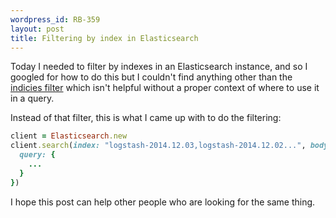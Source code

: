 ```yaml
---
wordpress_id: RB-359
layout: post
title: Filtering by index in Elasticsearch
---
```


Today I needed to filter by indexes in an Elasticsearch instance, and so I googled for how to do this but I couldn't find anything other than the [indicies filter](http://www.elasticsearch.org/guide/en/elasticsearch/reference/current/query-dsl-indices-filter.html) which isn't helpful without a proper context of where to use it in a query.

Instead of that filter, this is what I came up with to do the filtering:

```ruby
client = Elasticsearch.new
client.search(index: "logstash-2014.12.03,logstash-2014.12.02...", body: {
  query: {
    ...
  }
})
```

I hope this post can help other people who are looking for the same thing.


